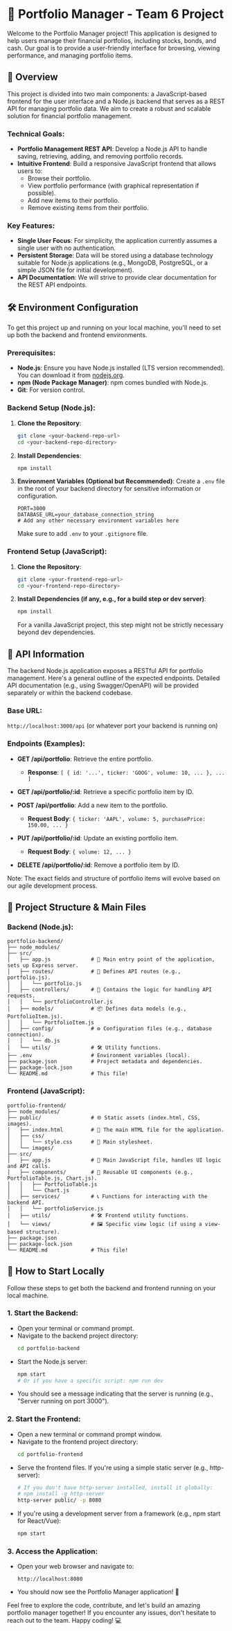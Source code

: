 # 🚀 Portfolio Manager - Team 6 Project

Welcome to the Portfolio Manager project! This application is designed to help users manage their financial portfolios, including stocks, bonds, and cash. Our goal is to provide a user-friendly interface for browsing, viewing performance, and managing portfolio items.

## 🌟 Overview

This project is divided into two main components: a JavaScript-based frontend for the user interface and a Node.js backend that serves as a REST API for managing portfolio data. We aim to create a robust and scalable solution for financial portfolio management.

### Technical Goals:
- **Portfolio Management REST API**: Develop a Node.js API to handle saving, retrieving, adding, and removing portfolio records.
- **Intuitive Frontend**: Build a responsive JavaScript frontend that allows users to:
  - Browse their portfolio.
  - View portfolio performance (with graphical representation if possible).
  - Add new items to their portfolio.
  - Remove existing items from their portfolio.

### Key Features:
- **Single User Focus**: For simplicity, the application currently assumes a single user with no authentication.
- **Persistent Storage**: Data will be stored using a database technology suitable for Node.js applications (e.g., MongoDB, PostgreSQL, or a simple JSON file for initial development).
- **API Documentation**: We will strive to provide clear documentation for the REST API endpoints.

## 🛠️ Environment Configuration

To get this project up and running on your local machine, you'll need to set up both the backend and frontend environments.

### Prerequisites:
- **Node.js**: Ensure you have Node.js installed (LTS version recommended). You can download it from [nodejs.org](https://nodejs.org).
- **npm (Node Package Manager)**: npm comes bundled with Node.js.
- **Git**: For version control.

### Backend Setup (Node.js):
1. **Clone the Repository**:
   ```bash
   git clone <your-backend-repo-url>
   cd <your-backend-repo-directory>
   ```

2. **Install Dependencies**:
   ```bash
   npm install
   ```

3. **Environment Variables (Optional but Recommended)**:
   Create a `.env` file in the root of your backend directory for sensitive information or configuration.
   ```env
   PORT=3000
   DATABASE_URL=your_database_connection_string
   # Add any other necessary environment variables here
   ```
   Make sure to add `.env` to your `.gitignore` file.

### Frontend Setup (JavaScript):
1. **Clone the Repository**:
   ```bash
   git clone <your-frontend-repo-url>
   cd <your-frontend-repo-directory>
   ```

2. **Install Dependencies (if any, e.g., for a build step or dev server)**:
   ```bash
   npm install
   ```
   For a vanilla JavaScript project, this step might not be strictly necessary beyond dev dependencies.

## 🔗 API Information

The backend Node.js application exposes a RESTful API for portfolio management. Here's a general outline of the expected endpoints. Detailed API documentation (e.g., using Swagger/OpenAPI) will be provided separately or within the backend codebase.

### Base URL:
`http://localhost:3000/api` (or whatever port your backend is running on)

### Endpoints (Examples):
- **GET /api/portfolio**: Retrieve the entire portfolio.
  - **Response**: `[ { id: '...', ticker: 'GOOG', volume: 10, ... }, ... ]`

- **GET /api/portfolio/:id**: Retrieve a specific portfolio item by ID.

- **POST /api/portfolio**: Add a new item to the portfolio.
  - **Request Body**: `{ ticker: 'AAPL', volume: 5, purchasePrice: 150.00, ... }`

- **PUT /api/portfolio/:id**: Update an existing portfolio item.
  - **Request Body**: `{ volume: 12, ... }`

- **DELETE /api/portfolio/:id**: Remove a portfolio item by ID.

Note: The exact fields and structure of portfolio items will evolve based on our agile development process.

## 📁 Project Structure & Main Files

### Backend (Node.js):
```
portfolio-backend/
├── node_modules/
├── src/
│   ├── app.js             # 🚀 Main entry point of the application, sets up Express server.
│   ├── routes/            # 🚦 Defines API routes (e.g., portfolio.js).
│   │   └── portfolio.js
│   ├── controllers/       # 🧠 Contains the logic for handling API requests.
│   │   └── portfolioController.js
│   ├── models/            # 📦 Defines data models (e.g., PortfolioItem.js).
│   │   └── PortfolioItem.js
│   ├── config/            # ⚙️ Configuration files (e.g., database connection).
│   │   └── db.js
│   └── utils/             # 🛠️ Utility functions.
├── .env                   # Environment variables (local).
├── package.json           # Project metadata and dependencies.
├── package-lock.json
└── README.md              # This file!
```

### Frontend (JavaScript):
```
portfolio-frontend/
├── node_modules/
├── public/                # 🌐 Static assets (index.html, CSS, images).
│   ├── index.html         # 📄 The main HTML file for the application.
│   ├── css/
│   │   └── style.css      # 🎨 Main stylesheet.
│   └── images/
├── src/
│   ├── app.js             # 🚀 Main JavaScript file, handles UI logic and API calls.
│   ├── components/        # 🧩 Reusable UI components (e.g., PortfolioTable.js, Chart.js).
│   │   ├── PortfolioTable.js
│   │   └── Chart.js
│   ├── services/          # 📞 Functions for interacting with the backend API.
│   │   └── portfolioService.js
│   ├── utils/             # 🛠️ Frontend utility functions.
│   └── views/             # 🖼️ Specific view logic (if using a view-based structure).
├── package.json
├── package-lock.json
└── README.md              # This file!
```

## 🚀 How to Start Locally

Follow these steps to get both the backend and frontend running on your local machine.

### 1. Start the Backend:
- Open your terminal or command prompt.
- Navigate to the backend project directory:
  ```bash
  cd portfolio-backend
  ```
- Start the Node.js server:
  ```bash
  npm start
  # Or if you have a specific script: npm run dev
  ```
- You should see a message indicating that the server is running (e.g., "Server running on port 3000").

### 2. Start the Frontend:
- Open a new terminal or command prompt window.
- Navigate to the frontend project directory:
  ```bash
  cd portfolio-frontend
  ```
- Serve the frontend files. If you're using a simple static server (e.g., http-server):
  ```bash
  # If you don't have http-server installed, install it globally:
  # npm install -g http-server
  http-server public/ -p 8080
  ```
- If you're using a development server from a framework (e.g., npm start for React/Vue):
  ```bash
  npm start
  ```

### 3. Access the Application:
- Open your web browser and navigate to:
  ```
  http://localhost:8080
  ```
- You should now see the Portfolio Manager application! 🎉

Feel free to explore the code, contribute, and let's build an amazing portfolio manager together! If you encounter any issues, don't hesitate to reach out to the team. Happy coding! 💻